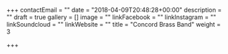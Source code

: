 +++
contactEmail = ""
date = "2018-04-09T20:48:28+00:00"
description = ""
draft = true
gallery = []
image = ""
linkFacebook = ""
linkInstagram = ""
linkSoundcloud = ""
linkWebsite = ""
title = "Concord Brass Band"
weight = 3

+++
